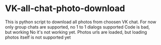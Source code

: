 # VK-all-chat-photo-download
This is python script to download all photos from choosen VK chat.
For now only group chats are supported, no 1 to 1 dialogs supported
Code is bad, but working
No it's not working yet. Photos urls are loaded, but loading photos itself is not supported yet
